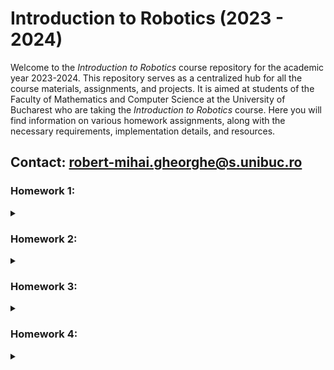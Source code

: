 # Introduction to Robotics (2023 - 2024)

Welcome to the _Introduction to Robotics_ course repository for the academic year 2023-2024. This repository serves as a centralized hub for all the course materials, assignments, and projects. It is aimed at students of the Faculty of Mathematics and Computer Science at the University of Bucharest who are taking the _Introduction to Robotics_ course. 
Here you will find information on various homework assignments, along with the necessary requirements, implementation details, and resources.

## Contact: robert-mihai.gheorghe@s.unibuc.ro

### Homework 1:
<details>
<summary></summary>
  
### Components
1. ${\color{red}R}{\color{green}G}{\color{blue}B}$ led (1+)
2. Potentiometers (3+)
3. Resistors
4. Wires

### Task
Control each channel of an ${\color{red}R}{\color{green}G}{\color{blue}B}$ led using a separate potentiometer. The intensity must be controlled through software, using Arduino. (i.e read the values from the potentiometer and send analog signals to the LED)

### Setup
<details>
<summary></summary>

![Setup](https://github.com/surtexx/IntroductionToRobotics/blob/main/homework1/setup1.jpg)
</details>

### [Demo](https://www.youtube.com/watch?v=D3T7p-lxy4M)
### [Source code](./homework1/homework1.ino)

</details>

### Homework 2:
<details>
<summary></summary>
  
### Components
1. LEDs (4+)
2. Buttons (3+)
3. Buzzer (1)
4. Wires and Resistors

### Task
Simulate a working elevator using buttons and LEDs. Each pair LED-button is associated with a floor, starting from 0. When pressing a button, the buzzer with emit a sound depicting that the elevator _is going up or down_, and the extra LED will blink until the destination is reached. When the elevator _is going up or down_, the LED of each floor will be lit for a small amount of time, depicting that _the elevator is currently at that floor_, and then proceed to the next floor, when the last LED will turn off, for the present LED to light up.

### Setup
<details>
<summary></summary>

![Setup](https://github.com/surtexx/IntroductionToRobotics/blob/main/homework2/setup2.jpg)
</details>

### [Demo](https://www.youtube.com/watch?v=kEbVnQoMF-4)
### [Source code](./homework2/homework2.ino)

</details>

### Homework 3:
<details>
<summary></summary>
  
### Components
1. 7 segment display (1)
2. Joystick (1)
3. Wires and Resistors

### Task
Using the joystick, control the 7 segment display. Starting from the decimal point (DP), there are 4 possible directions: up, down, left, right. Each direction will select the neighbour segment, making it blink. If the joystick button is pressed, the current segment will stay lit (will keep blinking if selected). There can be more segments lit at once, and they also can be turned off. If the joystick button is held for more than 3 seconds, all the segments will be turned off, and the DP will be selected. (starting position)

### Setup
<details>
<summary></summary>

![Setup](https://github.com/surtexx/IntroductionToRobotics/blob/main/homework3/setup3.png)
</details>

### [Demo](https://www.youtube.com/watch?v=8gTAwDh5y10)
### [Source code](./homework3/homework3.ino)

</details>

### Homework 4:
<details>
<summary></summary>
  
### Components
1. 4 digits 7 segment display (1)
2. Joystick (1)
3. Buttons (2)
4. Wires and Resistors

### Task
Implement a timer that has capabilities of saving laps. The timer starts from 000.0, and can be started, paused, and reset. It can be started or paused by pressing the start button (left of the joystick). Reset is done by pressing the reset button (right of the joystick) when it is in pause mode, removing all saved laps. The timer can save laps by pressing the joystick button. The joystick can be used in pause mode to cycle between saved laps and current time. Pressing the joystick button will clear all the laps and restore the timer to the time when it was paused.

### Setup
<details>
<summary></summary>

![Setup](https://github.com/surtexx/IntroductionToRobotics/blob/main/homework4/setup4.jpg)
</details>

### [Demo](https://www.youtube.com/watch?v=T57Q6Mao5Qg)
### [Source code](./homework4/homework4.ino)

</details>
